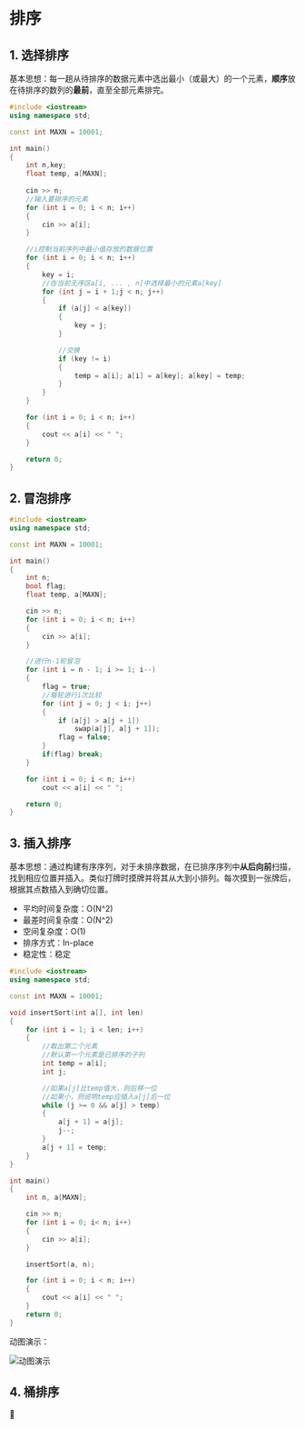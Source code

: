 # 排序

## 1. 选择排序
基本思想：每一趟从待排序的数据元素中选出最小（或最大）的一个元素，**顺序**放在待排序的数列的**最前**，直至全部元素排完。
```c++
#include <iostream>
using namespace std;

const int MAXN = 10001;

int main()
{
    int n,key;
    float temp, a[MAXN];
    
    cin >> n;
    //输入要排序的元素
    for (int i = 0; i < n; i++)
    {
        cin >> a[i];
    }

    //i控制当前序列中最小值存放的数据位置
    for (int i = 0; i < n; i++)
    {
        key = i;
        //在当前无序区a[i, ... , n]中选择最小的元素a[key]
        for (int j = i + 1;j < n; j++)
        {
            if (a[j] < a[key])
            {
                key = j;
            }

            //交换
            if (key != i)
            {
                temp = a[i]; a[i] = a[key]; a[key] = temp;
            }
        }
    }

    for (int i = 0; i < n; i++)
    {
        cout << a[i] << " ";
    }

    return 0;
}
```

## 2. 冒泡排序
```c++
#include <iostream>
using namespace std;

const int MAXN = 10001;

int main()
{
    int n;
    bool flag;
    float temp, a[MAXN];

    cin >> n;
    for (int i = 0; i < n; i++)
    {
        cin >> a[i];
    }

    //进行n-1轮冒泡
    for (int i = n - 1; i >= 1; i--)
    {   
        flag = true;
        //每轮进行i次比较
        for (int j = 0; j < i; j++)
        {
            if (a[j] > a[j + 1])
                swap(a[j], a[j + 1]);
            flag = false;
        }
        if(flag) break;
    }

    for (int i = 0; i < n; i++)
        cout << a[i] << " ";

    return 0;
}
```

## 3. 插入排序
基本思想：通过构建有序序列，对于未排序数据，在已排序序列中**从后向前**扫描，找到相应位置并插入。类似打牌时摸牌并将其从大到小排列。每次摸到一张牌后，根据其点数插入到确切位置。

* 平均时间复杂度：O(N^2)
* 最差时间复杂度：O(N^2)
* 空间复杂度：O(1)
* 排序方式：In-place
* 稳定性：稳定

```c++
#include <iostream>
using namespace std;

const int MAXN = 10001;

void insertSort(int a[], int len)
{
    for (int i = 1; i < len; i++)
    {
        //取出第二个元素
        //默认第一个元素是已排序的子列
        int temp = a[i];
        int j;

        //如果a[j]比temp值大，则后移一位
        //如果小，则说明temp应插入a[j]后一位
        while (j >= 0 && a[j] > temp)
        {
            a[j + 1] = a[j];
            j--;
        }
        a[j + 1] = temp;
    }
}

int main()
{
    int n, a[MAXN];

    cin >> n;
    for (int i = 0; i< n; i++)
    {
        cin >> a[i];
    }

    insertSort(a, n);

    for (int i = 0; i < n; i++)
    {
        cout << a[i] << " ";
    }
    return 0;
}
```
动图演示：

![动图演示](https://pic3.zhimg.com/v2-91b76e8e4dab9b0cad9a017d7dd431e2_b.webp "插入排序动图演示")

## 4. 桶排序
:thinking:
